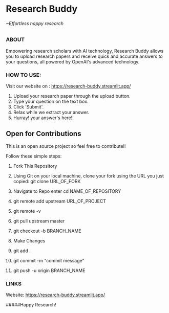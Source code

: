 # Research Buddy
######  ~Effortless happy research

### ABOUT
Empowering research scholars with AI technology, 
Research Buddy allows you to upload research papers and 
receive quick and accurate answers to your questions, 
all powered by OpenAI's advanced technology.

### HOW TO USE:
Visit our website on : https://research-buddy.streamlit.app/
1. Upload your research paper through the upload button.
2. Type your question on the text box.
3. Click 'Submit'.
4. Relax while we extract your answer.
5. Hurray! your answer's here!!

## Open for Contributions

This is an open source project so feel free to contribute!!

Follow these simple steps:

1. Fork This Repository
	
2.  Using Git on your local machine, clone your fork using the URL you just copied: git clone URL_OF_FORK
	
3.  Navigate to Repo enter cd NAME_OF_REPOSITORY
	
4.  git remote add upstream URL_OF_PROJECT
	
5.  git remote -v
	
6.  git pull upstream master
	
7.  git checkout -b BRANCH_NAME
	
8.  Make Changes
	
9.  git add .
	
10.  git commit -m "commit message"
       
11.  git push -u origin BRANCH_NAME

### LINKS
Website: https://research-buddy.streamlit.app/

#####Happy Research!
